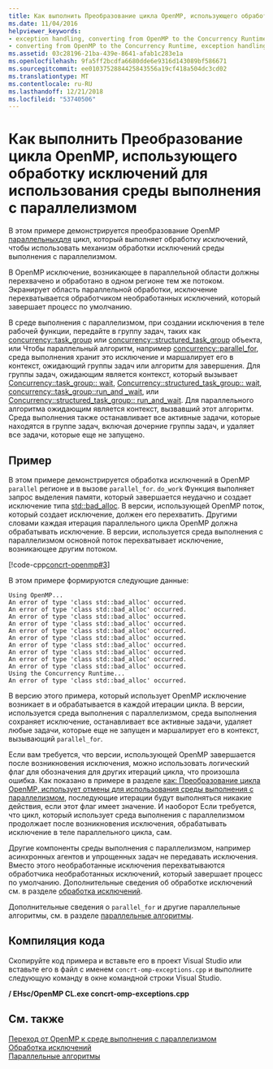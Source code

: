 ```yaml
---
title: Как выполнить Преобразование цикла OpenMP, использующего обработку исключений для использования среды выполнения с параллелизмом
ms.date: 11/04/2016
helpviewer_keywords:
- exception handling, converting from OpenMP to the Concurrency Runtime
- converting from OpenMP to the Concurrency Runtime, exception handling
ms.assetid: 03c28196-21ba-439e-8641-afab1c283e1a
ms.openlocfilehash: 9fa5ff2bcdfa6680dde6e9316d143089bf586671
ms.sourcegitcommit: ee0103752884425843556a19cf418a504dc3cd02
ms.translationtype: MT
ms.contentlocale: ru-RU
ms.lasthandoff: 12/21/2018
ms.locfileid: "53740506"
---
```

# <a name="how-to-convert-an-openmp-loop-that-uses-exception-handling-to-use-the-concurrency-runtime"></a>Как выполнить Преобразование цикла OpenMP, использующего обработку исключений для использования среды выполнения с параллелизмом

В этом примере демонстрируется преобразование OpenMP [параллельных](../../parallel/concrt/how-to-use-parallel-invoke-to-write-a-parallel-sort-routine.md#parallel)[для](../../parallel/openmp/reference/for-openmp.md) цикл, который выполняет обработку исключений, чтобы использовать механизм обработки исключений среды выполнения с параллелизмом.

В OpenMP исключение, возникающее в параллельной области должны перехвачено и обработано в одном регионе тем же потоком. Экранирует область параллельной обработки, исключение перехватывается обработчиком необработанных исключений, который завершает процесс по умолчанию.

В среде выполнения с параллелизмом, при создании исключения в теле рабочей функции, передайте в группу задач, таких как [concurrency::task_group](reference/task-group-class.md) или [concurrency::structured_task_group](../../parallel/concrt/reference/structured-task-group-class.md) объекта, или Чтобы параллельный алгоритм, например [concurrency::parallel_for](reference/concurrency-namespace-functions.md#parallel_for), среда выполнения хранит это исключение и маршалирует его в контекст, ожидающий группы задач или алгоритм для завершения. Для группы задач, ожидающим является контекст, который вызывает [Concurrency::task_group:: wait](reference/task-group-class.md#wait), [Concurrency::structured_task_group:: wait](reference/structured-task-group-class.md#wait), [concurrency::task_group::run_and _wait](reference/task-group-class.md#run_and_wait), или [Concurrency::structured_task_group:: run_and_wait](reference/structured-task-group-class.md#run_and_wait). Для параллельного алгоритма ожидающим является контекст, вызвавший этот алгоритм. Среда выполнения также останавливает все активные задачи, которые находятся в группе задач, включая дочерние группы задач, и удаляет все задачи, которые еще не запущено.

## <a name="example"></a>Пример

В этом примере демонстрируется обработка исключений в OpenMP `parallel` регионе и в вызове `parallel_for`. `do_work` Функция выполняет запрос выделения памяти, который завершается неудачно и создает исключение типа [std::bad_alloc](../../standard-library/bad-alloc-class.md). В версии, использующей OpenMP поток, который создает исключение, должен его перехватить. Другими словами каждая итерация параллельного цикла OpenMP должна обрабатывать исключение. В версии, используется среда выполнения с параллелизмом основной поток перехватывает исключение, возникающее другим потоком.

[!code-cpp[concrt-openmp#3](../../parallel/concrt/codesnippet/cpp/convert-an-openmp-loop-that-uses-exception-handling_1.cpp)]

В этом примере формируются следующие данные:

```Output
Using OpenMP...
An error of type 'class std::bad_alloc' occurred.
An error of type 'class std::bad_alloc' occurred.
An error of type 'class std::bad_alloc' occurred.
An error of type 'class std::bad_alloc' occurred.
An error of type 'class std::bad_alloc' occurred.
An error of type 'class std::bad_alloc' occurred.
An error of type 'class std::bad_alloc' occurred.
An error of type 'class std::bad_alloc' occurred.
An error of type 'class std::bad_alloc' occurred.
An error of type 'class std::bad_alloc' occurred.
Using the Concurrency Runtime...
An error of type 'class std::bad_alloc' occurred.
```

В версию этого примера, который использует OpenMP исключение возникает в и обрабатывается в каждой итерации цикла. В версии, используется среда выполнения с параллелизмом, среда выполнения сохраняет исключение, останавливает все активные задачи, удаляет любые задачи, которые еще не запущен и маршалирует его в контекст, вызывающий `parallel_for`.

Если вам требуется, что версии, использующей OpenMP завершается после возникновения исключения, можно использовать логический флаг для обозначения для других итераций цикла, что произошла ошибка. Как показано в примере в разделе [как: Преобразование цикла OpenMP, использует отмены для использования среды выполнения с параллелизмом](../../parallel/concrt/convert-an-openmp-loop-that-uses-cancellation.md), последующие итерации будут выполняться никакие действия, если этот флаг имеет значение. И наоборот Если требуется, что цикл, который использует среда выполнения с параллелизмом продолжает после возникновения исключения, обрабатывать исключение в теле параллельного цикла, сам.

Другие компоненты среды выполнения с параллелизмом, например асинхронных агентов и упрощенных задач не передавать исключения. Вместо этого необработанные исключения перехватываются обработчика необработанных исключений, который завершает процесс по умолчанию. Дополнительные сведения об обработке исключений см. в разделе [обработка исключений](../../parallel/concrt/exception-handling-in-the-concurrency-runtime.md).

Дополнительные сведения о `parallel_for` и другие параллельные алгоритмы, см. в разделе [параллельные алгоритмы](../../parallel/concrt/parallel-algorithms.md).

## <a name="compiling-the-code"></a>Компиляция кода

Скопируйте код примера и вставьте его в проект Visual Studio или вставьте его в файл с именем `concrt-omp-exceptions.cpp` и выполните следующую команду в окне командной строки Visual Studio.

**/ EHsc/OpenMP CL.exe concrt-omp-exceptions.cpp**

## <a name="see-also"></a>См. также

[Переход от OpenMP к среде выполнения с параллелизмом](../../parallel/concrt/migrating-from-openmp-to-the-concurrency-runtime.md)<br/>
[Обработка исключений](../../parallel/concrt/exception-handling-in-the-concurrency-runtime.md)<br/>
[Параллельные алгоритмы](../../parallel/concrt/parallel-algorithms.md)

